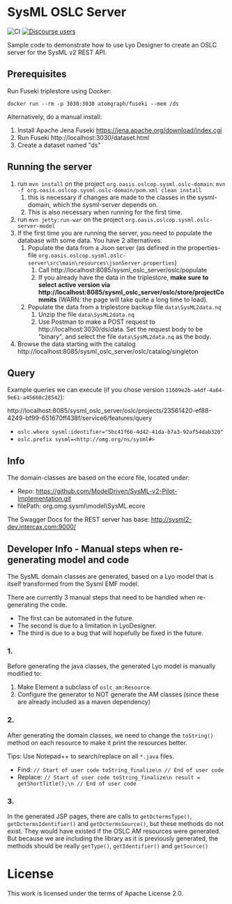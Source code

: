 # SysML OSLC Server

![CI](https://github.com/oslc-op/sysml-oslc-server/workflows/CI/badge.svg)
[![Discourse users](https://img.shields.io/discourse/users?color=28bd84&server=https%3A%2F%2Fforum.open-services.net%2F)](https://forum.open-services.net/)

Sample code to demonstrate how to use Lyo Designer to create an OSLC server for the SysML v2 REST API.

## Prerequisites

Run Fuseki triplestore using Docker:

```
docker run --rm -p 3030:3030 atomgraph/fuseki --mem /ds
```

Alternatively, do a manual install:

1. Install Apache Jena Fuseki https://jena.apache.org/download/index.cgi
1. Run Fuseki http://localhost:3030/dataset.html
1. Create a dataset named "ds"

## Running the server

1. run `mvn install` on the project `org.oasis.oslcop.sysml.oslc-domain`: `mvn -f org.oasis.oslcop.sysml.oslc-domain/pom.xml clean install`
   1. this is necessary if changes are made to the classes in the sysml-domain, which the sysml-server depends on.
   1. This is also necessary when running for the first time.
2. run `mvn jetty:run-war` on the project `org.oasis.oslcop.sysml.oslc-server-model`
3. If the first time you are running the server, you need to populate the database with some data. You have 2 alternatives: 
   1. Populate the data from a Json server (as defined in the properties-file `org.oasis.oslcop.sysml.oslc-server\src\main\resources\jsonServer.properties`)
      1. Call http://localhost:8085/sysml_oslc_server/oslc/populate
      1. If you already have the data in the triplestore, **make sure to select active version via http://localhost:8085/sysml_oslc_server/oslc/store/projectCommits** (WARN: the page will take quite a long time to load).
   1. Populate the data from a triplestore backup file `data\SysML2data.nq` 
      1. Unzip the file `data\SysML2data.nq`
      1. Use Postman to make a POST request to http://localhost:3030/ds/data. Set the request body to be "binary", and select the file `data\SysML2data.nq` as the body.
4. Browse the data starting with the catalog http://localhost:8085/sysml_oslc_server/oslc/catalog/singleton

## Query

Example queries we can execute (if you chose version `11609e2b-a4df-4a64-9e61-a45660c28542`):

http://localhost:8085/sysml_oslc_server/oslc/projects/23561420-ef88-4249-bf99-651670ff438f/service6/features/query

- `oslc.where sysml:identifier="5bc41f66-4d42-41da-b7a3-92af54dab320"`
- `oslc.prefix sysml=<http://omg.org/ns/sysml#>`

## Info

The domain-classes are based on the ecore file, located under:

- Repo: https://github.com/ModelDriven/SysML-v2-Pilot-Implementation.git
- filePath: org.omg.sysml\model\SysML.ecore

The Swagger Docs for the REST server has base: http://sysml2-dev.intercax.com:9000/

## Developer Info - Manual steps when re-generating model and code

The SysML domain classes are generated, based on a Lyo model that is itself transformed from the Sysml EMF model.

There are currently 3 manual steps that need to be handled when re-generating the code.

- The first can be automated in the future.
- The second is due to a limitation in LyoDesigner.
- The third is due to a bug that will hopefully be fixed in the future.

### 1.

Before generating the java classes, the generated Lyo model is manually modified to:

1. Make Element a subclass of `oslc_am:Resource`.
1. Configure the generator to NOT generate the AM classes (since these are already included as a maven dependency)

### 2.

After generating the domain classes, we need to change the `toString()` method on each resource to make it print the resources better.

Tips: Use Notepad++ to search/replace on all `*.java` files.

- Find: `// Start of user code toString_finalize\n // End of user code`
- Replace: `// Start of user code toString_finalize\n result = getShortTitle();\n // End of user code`

### 3.

In the generated JSP pages, there are calls to `getDctermsType()`, `getDctermsIdentifier()` and `getDctermsSource()`, but these methods do not exist.
They would have existed if the OSLC AM resources were generated. But because we are including the library as it is previously generated, the methods should be really `getType()`, `getIdentifier()` and `getSource()`

# License

This work is licensed under the terms of Apache License 2.0.
